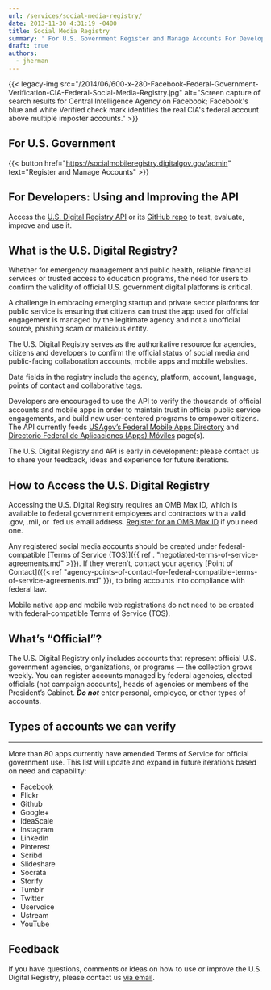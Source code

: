 ```yaml
---
url: /services/social-media-registry/
date: 2013-11-30 4:31:19 -0400
title: Social Media Registry
summary: ' For U.S. Government Register and Manage Accounts For Developers: Using and Improving the API Access the U.S. Digital Registry API or its GitHub'
draft: true
authors:
  - jherman
---
```


{{< legacy-img src="/2014/06/600-x-280-Facebook-Federal-Government-Verification-CIA-Federal-Social-Media-Registry.jpg" alt="Screen capture of search results for Central Intelligence Agency on Facebook; Facebook's blue and white Verified check mark identifies the real CIA's federal account above multiple imposter accounts." >}}

## For U.S. Government

{{< button href="https://socialmobileregistry.digitalgov.gov/admin" text="Register and Manage Accounts" >}}

## For Developers: Using and Improving the API

Access the [U.S. Digital Registry API](https://socialmobileregistry.digitalgov.gov/) or its [GitHub repo](https://github.com/ctacdev/social-media-registry) to test, evaluate, improve and use it.

## What is the U.S. Digital Registry?

Whether for emergency management and public health, reliable financial services or trusted access to education programs, the need for users to confirm the validity of official U.S. government digital platforms is critical.

A challenge in embracing emerging startup and private sector platforms for public service is ensuring that citizens can trust the app used for official engagement is managed by the legitimate agency and not a unofficial source, phishing scam or malicious entity.

The U.S. Digital Registry serves as the authoritative resource for agencies, citizens and developers to confirm the official status of social media and public-facing collaboration accounts, mobile apps and mobile websites.

Data fields in the registry include the agency, platform, account, language, points of contact and collaborative tags.

Developers are encouraged to use the API to verify the thousands of official accounts and mobile apps in order to maintain trust in official public service engagements, and build new user-centered programs to empower citizens. The API currently feeds [USAgov’s Federal Mobile Apps Directory](https://www.usa.gov/mobile-apps) and [Directorio Federal de Aplicaciones (Apps) Móviles](https://gobierno.usa.gov/apps-moviles) page(s).

The U.S. Digital Registry and API is early in development: please contact us to share your feedback, ideas and experience for future iterations.

## **How to Access the U.S. Digital Registry**

Accessing the U.S. Digital Registry requires an OMB Max ID, which is available to federal government employees and contractors with a valid .gov, .mil, or .fed.us email address. [Register for an OMB Max ID](https://max.omb.gov/maxportal/registrationForm.action) if you need one.

Any registered social media accounts should be created under federal-compatible [Terms of Service (TOS)]({{ ref . "negotiated-terms-of-service-agreements.md" >}}). If they weren’t, contact your agency [Point of Contact]({{< ref "agency-points-of-contact-for-federal-compatible-terms-of-service-agreements.md" }}), to bring accounts into compliance with federal law.

Mobile native app and mobile web registrations do not need to be created with federal-compatible Terms of Service (TOS).

## **What’s “Official”?**

The U.S. Digital Registry only includes accounts that represent official U.S. government agencies, organizations, or programs &#8212; the collection grows weekly. You can register accounts managed by federal agencies, elected officials (not campaign accounts), heads of agencies or members of the President’s Cabinet. **_Do not_** enter personal, employee, or other types of accounts.

## Types of accounts we can verify

<hr style="border-style: none;border-width: 1px;margin: 0.5em auto 0.5em auto" />

More than 80 apps currently have amended Terms of Service for official government use. This list will update and expand in future iterations based on need and capability:

  * Facebook
  * Flickr
  * Github
  * Google+
  * IdeaScale
  * Instagram
  * LinkedIn
  * Pinterest
  * Scribd
  * Slideshare
  * Socrata
  * Storify
  * Tumblr
  * Twitter
  * Uservoice
  * Ustream
  * YouTube

## Feedback

If you have questions, comments or ideas on how to use or improve the U.S. Digital Registry, please contact us [via email](mailto:socialmediaregistry@gsa.gov).
